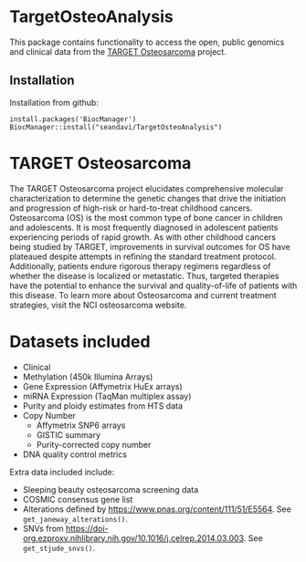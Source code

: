 # TargetOsteoAnalysis

This package contains functionality to access the open, public
genomics and clinical data from the [TARGET Osteosarcoma] project.

[TARGET Osteosarcoma]: https://ocg.cancer.gov/programs/target/projects/osteosarcoma

## Installation

Installation from github:

```{r}
install.packages('BiocManager')
BiocManager::install("seandavi/TargetOsteoAnalysis")
```

# TARGET Osteosarcoma

The TARGET Osteosarcoma project elucidates comprehensive molecular
characterization to determine the genetic changes that drive the
initiation and progression of high-risk or hard-to-treat childhood
cancers. Osteosarcoma (OS) is the most common type of bone cancer in children
and adolescents. It is most frequently diagnosed in adolescent
patients experiencing periods of rapid growth. As with other childhood
cancers being studied by TARGET, improvements in survival outcomes for
OS have plateaued despite attempts in refining the standard treatment
protocol. Additionally, patients endure rigorous therapy regimens
regardless of whether the disease is localized or metastatic. Thus,
targeted therapies have the potential to enhance the survival and
quality-of-life of patients with this disease. To learn more about
Osteosarcoma and current treatment strategies, visit the NCI
osteosarcoma website.

# Datasets included

- Clinical
- Methylation (450k Illumina Arrays)
- Gene Expression (Affymetrix HuEx arrays)
- miRNA Expression (TaqMan multiplex assay)
- Purity and ploidy estimates from HTS data
- Copy Number 
  - Affymetrix SNP6 arrays
  - GISTIC summary
  - Purity-corrected copy number
- DNA quality control metrics

Extra data included include:

- Sleeping beauty osteosarcoma screening data
- COSMIC consensus gene list
- Alterations defined by https://www.pnas.org/content/111/51/E5564. See `get_janeway_alterations()`.
- SNVs from https://doi-org.ezproxy.nihlibrary.nih.gov/10.1016/j.celrep.2014.03.003. See `get_stjude_snvs()`.
